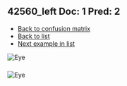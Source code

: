 ## 42560_left Doc: 1 Pred: 2
- [Back to confusion matrix](https://github.com/juliandewit/kaggle_retinopathy/blob/master/matrix.md)
- [Back to list](https://github.com/juliandewit/kaggle_retinopathy/blob/master/lists/12/list.md)
- [Next example in list](https://github.com/juliandewit/kaggle_retinopathy/blob/master/lists/12/42/42633_left.md)

![Eye](https://retinopaty.blob.core.windows.net/size1024/42560_left_1.jpeg)

### 

![Eye]()
